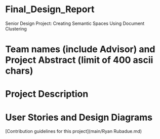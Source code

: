 # Final_Design_Report
Senior Design Project: Creating Semantic Spaces Using Document Clustering

# Team names (include Advisor) and Project Abstract (limit of 400 ascii chars)
# Project Description
# User Stories and Design Diagrams
[Contribution guidelines for this project](main/Ryan Rubadue.md)
